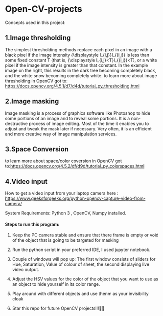 # Open-CV-projects

Concepts used in this project:

## 1.Image thresholding 
  The simplest thresholding methods replace each pixel in an image with a black pixel if the image intensity {\displaystyle I_{i,j}}I_{{i,j}} is less than some fixed constant T (that is, {\displaystyle I_{i,j}<T}I_{{i,j}}<T), or a white pixel if the image intensity is greater than that constant. In the example image on the right, this results in the dark tree becoming completely black, and the white snow becoming completely white.
   to learn more about image thresholding in OpenCV got to: https://docs.opencv.org/4.5.1/d7/d4d/tutorial_py_thresholding.html

## 2.Image masking
   Image masking is a process of graphics software like Photoshop to hide some portions of an image and to reveal some portions. It is a non-destructive process of image editing. Most of the time it enables you to adjust and tweak the mask later if necessary. Very often, it is an efficient and more creative way of image manipulation services.

## 3.Space Conversion 
  to learn more about space/color coversion in OpenCV got to:https://docs.opencv.org/4.5.2/df/d9d/tutorial_py_colorspaces.html

## 4.Video input 
   How to get a video input from your laptop camera here : https://www.geeksforgeeks.org/python-opencv-capture-video-from-camera/

System Requirements: Python 3 , OpenCV, Numpy installed.

#### Steps to run this program:

1. Keep the PC camera stable and ensure that there frame is empty or void of the object that is going to be targeted for masking

2. Run the python script in your preferred IDE, I used jupyter notebook.

3. Couple of windows will pop up: The first window consists of sliders for Hue, Saturation, Value of colour of sheet, the second displaying live video output.

4. Adjust the HSV values for the color of the object that you want to use as an object to hide yourself in its color range.

5. Play around with different objects and use thenm as your invisibility cloak

6. Star this repo for future OpenCV projects!!!💯✨
